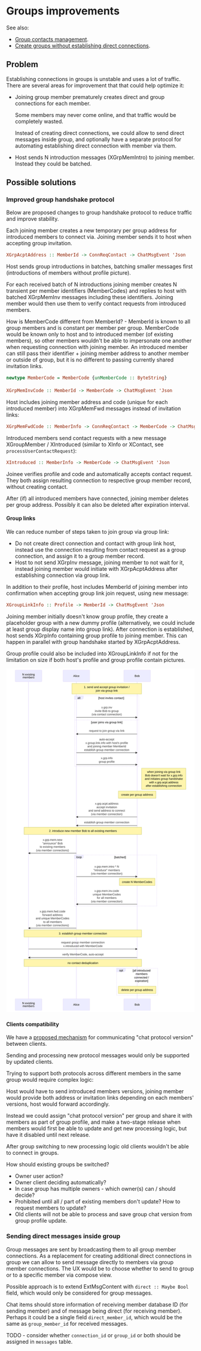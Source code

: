 # Groups improvements

See also:
- [Group contacts management](./2022-10-19-group-contacts-management.md).
- [Create groups without establishing direct connections](./2023-08-10-groups-wt-contacts.md).

## Problem

Establishing connections in groups is unstable and uses a lot of traffic. There are several areas for improvement that that could help optimize it:

- Joining group member prematurely creates direct and group connections for each member.

  Some members may never come online, and that traffic would be completely wasted.

  Instead of creating direct connections, we could allow to send direct messages inside group, and optionally have a separate protocol for automating establishing direct connection with member via them.

- Host sends N introduction messages (XGrpMemIntro) to joining member. Instead they could be batched.

## Possible solutions

### Improved group handshake protocol

Below are proposed changes to group handshake protocol to reduce traffic and improve stability.

Each joining member creates a new temporary per group address for introduced members to connect via. Joining member sends it to host when accepting group invitation.

``` haskell
XGrpAcptAddress :: MemberId -> ConnReqContact -> ChatMsgEvent 'Json
```

Host sends group introductions in batches, batching smaller messages first (introductions of members without profile picture).

For each received batch of N introductions joining member creates N transient per member identifiers (MemberCodes) and replies to host with batched XGrpMemInv messages including these identifiers. Joining member would then use them to verify contact requests from introduced members.

How is MemberCode different from MemberId? - MemberId is known to all group members and is constant per member per group. MemberCode would be known only to host and to introduced member (of existing members), so other members wouldn't be able to impersonate one another when requesting connection with joining member. An introduced member can still pass their identifier + joining member address to another member or outside of group, but it is no different to passing currently shared invitation links.

```haskell
newtype MemberCode = MemberCode {unMemberCode :: ByteString}

XGrpMemInvCode :: MemberId -> MemberCode -> ChatMsgEvent 'Json
```

Host includes joining member address and code (unique for each introduced member) into XGrpMemFwd messages instead of invitation links:

```haskell
XGrpMemFwdCode :: MemberInfo -> ConnReqContact -> MemberCode -> ChatMsgEvent 'Json
```

Introduced members send contact requests with a new message XGroupMember / XIntroduced (similar to XInfo or XContact, see `processUserContactRequest`):

```haskell
XIntroduced :: MemberInfo -> MemberCode -> ChatMsgEvent 'Json
```

Joinee verifies profile and code and automatically accepts contact request. They both assign resulting connection to respective group member record, without creating contact.

After (if) all introduced members have connected, joining member deletes per group address. Possibly it can also be deleted after expiration interval.

#### Group links

We can reduce number of steps taken to join group via group link:
- Do not create direct connection and contact with group link host, instead use the connection resulting from contact request as a group connection, and assign it to a group member record.
- Host to not send XGrpInv message, joining member to not wait for it, instead joining member would initiate with XGrpAcptAddress after establishing connection via group link.

In addition to their profile, host includes MemberId of joining member into confirmation when accepting group link join request, using new message:

```haskell
XGroupLinkInfo :: Profile -> MemberId -> ChatMsgEvent 'Json
```

Joining member initially doesn't know group profile, they create a placeholder group with a new dummy profile (alternatively, we could include at least group display name into group link). After connection is established, host sends XGrpInfo containing group profile to joining member. This can happen in parallel with group handshake started by XGrpAcptAddress.

Group profile could also be included into XGroupLinkInfo if not for the limitation on size if both host's profile and group profile contain pictures.

![Adding member to the group](../protocol/diagrams/group-improvements.svg)

#### Clients compatibility

We have a [proposed mechanism](https://github.com/simplex-chat/simplex-chat/pull/2886) for communicating "chat protocol version" between clients.

Sending and processing new protocol messages would only be supported by updated clients.

Trying to support both protocols across different members in the same group would require complex logic:

Host would have to send introduced members versions, joining member would provide both address or invitation links depending on each members' versions, host would forward accordingly.

Instead we could assign "chat protocol version" per group and share it with members as part of group profile, and make a two-stage release when members would first be able to update and get new processing logic, but have it disabled until next release.

After group switching to new processing logic old clients wouldn't be able to connect in groups.

How should existing groups be switched?
- Owner user action?
- Owner client deciding automatically?
- In case group has multiple owners - which owner(s) can / should decide?
- Prohibited until all / part of existing members don't update? How to request members to update?
- Old clients will not be able to process and save group chat version from group profile update.

### Sending direct messages inside group

Group messages are sent by broadcasting them to all group member connections. As a replacement for creating additional direct connections in group we can allow to send message directly to members via group member connections. The UX would be to choose whether to send to group or to a specific member via compose view.

Possible approach is to extend ExtMsgContent with `direct :: Maybe Bool` field, which would only be considered for group messages.

Chat items should store information of receiving member database ID (for sending member) and of message being direct (for receiving member). Perhaps it could be a single field `direct_member_id`, which would be the same as `group_member_id` for received messages.

TODO - consider whether `connection_id` or `group_id` or both should be assigned in `messages` table.

